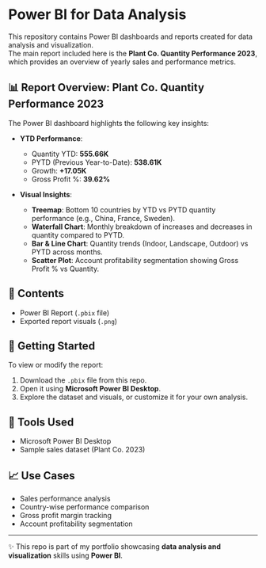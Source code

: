 # Power BI for Data Analysis

This repository contains Power BI dashboards and reports created for data analysis and visualization.  
The main report included here is the **Plant Co. Quantity Performance 2023**, which provides an overview of yearly sales and performance metrics.

## 📊 Report Overview: Plant Co. Quantity Performance 2023
The Power BI dashboard highlights the following key insights:

- **YTD Performance**:  
  - Quantity YTD: **555.66K**  
  - PYTD (Previous Year-to-Date): **538.61K**  
  - Growth: **+17.05K**  
  - Gross Profit %: **39.62%**

- **Visual Insights**:
  - **Treemap**: Bottom 10 countries by YTD vs PYTD quantity performance (e.g., China, France, Sweden).  
  - **Waterfall Chart**: Monthly breakdown of increases and decreases in quantity compared to PYTD.  
  - **Bar & Line Chart**: Quantity trends (Indoor, Landscape, Outdoor) vs PYTD across months.  
  - **Scatter Plot**: Account profitability segmentation showing Gross Profit % vs Quantity.

## 📂 Contents
- Power BI Report (`.pbix` file)  
- Exported report visuals (`.png`)  

## 🚀 Getting Started
To view or modify the report:
1. Download the `.pbix` file from this repo.
2. Open it using **Microsoft Power BI Desktop**.
3. Explore the dataset and visuals, or customize it for your own analysis.

## 🔧 Tools Used
- Microsoft Power BI Desktop
- Sample sales dataset (Plant Co. 2023)

## 📈 Use Cases
- Sales performance analysis  
- Country-wise performance comparison  
- Gross profit margin tracking  
- Account profitability segmentation  

---

✨ This repo is part of my portfolio showcasing **data analysis and visualization** skills using **Power BI**.
